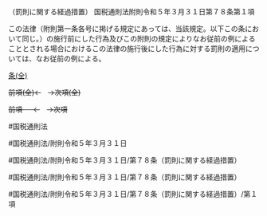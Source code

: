 （罰則に関する経過措置）
国税通則法附則令和５年３月３１日第７８条第１項

この法律（附則第一条各号に掲げる規定にあっては、当該規定。以下この条において同じ。）の施行前にした行為及びこの附則の規定によりなお従前の例によることとされる場合におけるこの法律の施行後にした行為に対する罰則の適用については、なお従前の例による。

[条(全)](国税通則法＿＿＿＿附則令和５年３月３１日第７８条_.md)

~~前項(全)←~~　~~→次項(全)~~

~~前項 　 ←~~　~~→次項~~



#国税通則法

#国税通則法/附則令和５年３月３１日

#国税通則法/附則令和５年３月３１日/第７８条（罰則に関する経過措置）

#国税通則法/附則令和５年３月３１日/第７８条（罰則に関する経過措置）

#国税通則法/附則令和５年３月３１日/第７８条（罰則に関する経過措置）/第１項

